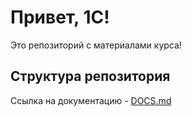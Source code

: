 # Привет, 1С!

Это репозиторий с материалами курса!


## Структура репозитория

Ссылка на документацию - [DOCS.md](/DOCS.md)
